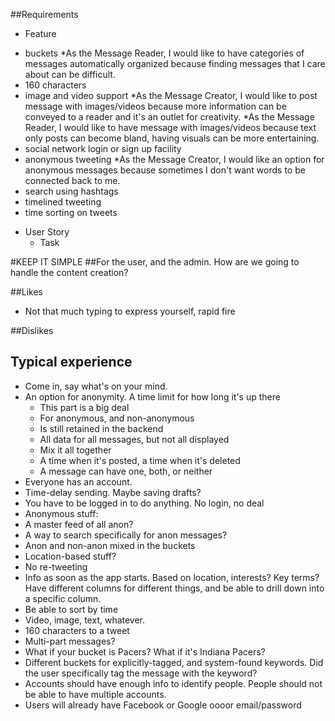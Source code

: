 ##Requirements
* Feature
 - buckets
  *As the Message Reader, I would like to have categories of messages automatically organized because finding messages that I care about can be difficult.
 - 160 characters
 - image and video support
  *As the Message Creator, I would like to post message with images/videos because more information can be conveyed to a reader and it's an outlet for creativity.
  *As the Message Reader, I would like to have message with images/videos because text only posts can become bland, having visuals can be more entertaining.
 - social network login or sign up facility
 - anonymous tweeting
  *As the Message Creator, I would like an option for anonymous messages because sometimes I don't want words to be connected back to me.
 - search using hashtags
 - timelined tweeting
 - time sorting on tweets

  * User Story
    * Task


#KEEP IT SIMPLE
##For the user, and the admin. How are we going to handle the content creation?

##Likes
* Not that much typing to express yourself, rapid fire

##Dislikes

## Typical experience
* Come in, say what's on your mind.
* An option for anonymity. A time limit for how long it's up there
  * This part is a big deal
  * For anonymous, and non-anonymous
  * Is still retained in the backend
  * All data for all messages, but not all displayed
  * Mix it all together
  * A time when it's posted, a time when it's deleted
   * A message can have one, both, or neither
* Everyone has an account.
* Time-delay sending. Maybe saving drafts?
* You have to be logged in to do anything. No login, no deal
* Anonymous stuff:
 * A master feed of all anon?
 * A way to search specifically for anon messages?
 * Anon and non-anon mixed in the buckets
* Location-based stuff?
* No re-tweeting
* Info as soon as the app starts. Based on location, interests? Key terms? Have different columns for different things, and be able to drill down into a specific column.
* Be able to sort by time
* Video, image, text, whatever.
* 160 characters to a tweet
 * Multi-part messages?
* What if your bucket is Pacers? What if it's Indiana Pacers?
* Different buckets for explicitly-tagged, and system-found keywords. Did the user specifically tag the message with the keyword?
* Accounts should have enough info to identify people. People should not be able to have multiple accounts.
* Users will already have Facebook or Google oooor email/password
